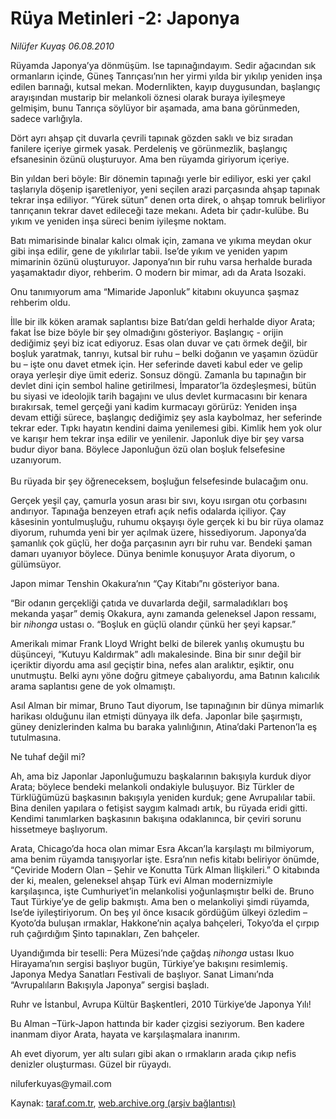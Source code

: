 # Rüya Metinleri -2: Japonya

*Nilüfer Kuyaş 06.08.2010*

<div class="yazi"><p>Rüyamda Japonya’ya dönmüşüm. Ise tapınağındayım. Sedir ağacından sık ormanların içinde, Güneş Tanrıçası’nın her yirmi yılda bir yıkılıp yeniden inşa edilen barınağı, kutsal mekan. Modernlikten, kayıp duygusundan, başlangıç arayışından mustarip bir melankoli öznesi olarak buraya iyileşmeye gelmişim, bunu Tanrıça söylüyor bir aşamada, ama bana görünmeden, sadece varlığıyla.</p>
<p>Dört ayrı ahşap çit duvarla çevrili tapınak gözden saklı ve biz sıradan fanilere içeriye girmek yasak. Perdeleniş ve görünmezlik, başlangıç efsanesinin özünü oluşturuyor. Ama ben rüyamda giriyorum içeriye.</p>
<p>Bin yıldan beri böyle: Bir dönemin tapınağı yerle bir ediliyor, eski yer çakıl taşlarıyla döşenip işaretleniyor, yeni seçilen arazi parçasında ahşap tapınak tekrar inşa ediliyor. “Yürek sütun” denen orta direk, o ahşap tomruk belirliyor tanrıçanın tekrar davet edileceği taze mekanı. Adeta bir çadır-kulübe. Bu yıkım ve yeniden inşa süreci benim iyileşme noktam.</p>
<p>Batı mimarisinde binalar kalıcı olmak için, zamana ve yıkıma meydan okur gibi inşa edilir, gene de yıkılırlar tabii. Ise’de yıkım ve yeniden yapım mimarinin özünü oluşturuyor. Japonya’nın bir ruhu varsa herhalde burada yaşamaktadır diyor, rehberim. O modern bir mimar, adı da Arata Isozaki.</p>
<p>Onu tanımıyorum ama “Mimaride Japonluk” kitabını okuyunca şaşmaz rehberim oldu. </p>
<p>İlle bir ilk köken aramak saplantısı bize Batı’dan geldi herhalde diyor Arata; fakat İse bize böyle bir şey olmadığını gösteriyor. Başlangıç - orijin dediğimiz şeyi biz icat ediyoruz. Esas olan duvar ve çatı örmek değil, bir boşluk yaratmak, tanrıyı, kutsal bir ruhu – belki doğanın ve yaşamın özüdür bu – işte onu davet etmek için. Her seferinde daveti kabul eder ve gelip oraya yerleşir diye ümit ederiz. Sonsuz döngü. Zamanla bu tapınağın bir devlet dini için sembol haline getirilmesi, İmparator’la özdeşleşmesi, bütün bu siyasi ve ideolojik tarih bagajını ve ulus devlet kurmacasını bir kenara bırakırsak, temel gerçeği yani kadim kurmacayı görürüz: Yeniden inşa  devam ettiği sürece, başlangıç dediğimiz şey asla kaybolmaz, her seferinde tekrar eder. Tıpkı hayatın kendini daima yenilemesi gibi. Kimlik hem yok olur ve karışır hem tekrar inşa edilir ve yenilenir. Japonluk diye bir şey varsa budur diyor bana. Böylece Japonluğun özü olan boşluk felsefesine uzanıyorum. <br/><br/>Bu rüyada bir şey öğreneceksem, boşluğun felsefesinde bulacağım onu.</p>
<p>Gerçek yeşil çay, çamurla yosun arası bir sıvı, koyu ısırgan otu çorbasını andırıyor. Tapınağa benzeyen etrafı açık nefis odalarda içiliyor. Çay kâsesinin yontulmuşluğu, ruhumu okşayışı öyle gerçek ki bu bir rüya olamaz diyorum, ruhumda yeni bir yer açılmak üzere, hissediyorum. Japonya’da şamanlık çok güçlü, her doğa parçasının ayrı bir ruhu var. Bendeki şaman damarı uyanıyor böylece. Dünya benimle konuşuyor Arata diyorum, o gülümsüyor.</p>
<p>Japon mimar Tenshin Okakura’nın “Çay Kitabı”nı gösteriyor bana.</p>
<p>“Bir odanın gerçekliği çatıda ve duvarlarda değil, sarmaladıkları boş mekanda yaşar” demiş Okakura, aynı zamanda geleneksel Japon ressamı, bir <i>nihonga </i>ustası o. “Boşluk en güçlü olandır çünkü her şeyi kapsar.”</p>
<p>Amerikalı mimar Frank Lloyd Wright belki de bilerek yanlış okumuştu bu düşünceyi, “Kutuyu Kaldırmak” adlı makalesinde. Bina bir sınır değil bir içeriktir diyordu ama asıl geçiştir bina, nefes alan aralıktır, eşiktir, onu unutmuştu. Belki aynı yöne doğru gitmeye çabalıyordu, ama Batının kalıcılık arama saplantısı gene de yok olmamıştı.</p>
<p>Asıl Alman bir mimar, Bruno Taut diyorum, Ise tapınağının bir dünya mimarlık harikası olduğunu ilan etmişti dünyaya ilk defa. Japonlar bile şaşırmıştı, güney denizlerinden kalma bu baraka yalınlığının, Atina’daki Partenon’la eş tutulmasına.</p>
<p>Ne tuhaf değil mi?</p>
<p>Ah, ama biz Japonlar Japonluğumuzu başkalarının bakışıyla kurduk diyor Arata; böylece bendeki melankoli ondakiyle buluşuyor. Biz Türkler de Türklüğümüzü başkasının bakışıyla yeniden kurduk; gene Avrupalılar tabii. Bina denilen yapılara o fetişist saygım kalmadı artık, bu rüyada eridi gitti. Kendimi tanımlarken başkasının bakışına odaklanınca, bir çeviri sorunu hissetmeye başlıyorum.</p>
<p>Arata, Chicago’da hoca olan mimar Esra Akcan’la karşılaştı mı bilmiyorum, ama benim rüyamda tanışıyorlar işte. Esra’nın nefis kitabı beliriyor önümde, “Çeviride Modern Olan – Şehir ve Konutta Türk Alman İlişkileri.” O kitabında der ki, mealen, geleneksel ahşap Türk evi Alman modernizmiyle karşılaşınca, işte Cumhuriyet’in melankolisi yoğunlaşmıştır belki de. Bruno Taut Türkiye’ye de gelip bakmıştı. Ama ben o melankoliyi şimdi rüyamda, Ise’de iyileştiriyorum. On beş yıl önce kısacık gördüğüm ülkeyi özledim – Kyoto’da buluşan ırmaklar, Hakkone’nin açalya bahçeleri, Tokyo’da el çırpıp ruh çağırdığım Şinto tapınakları, Zen bahçeler. </p>
<p>Uyandığımda bir teselli: Pera Müzesi’nde çağdaş <i>nihonga </i>ustası Ikuo Hirayama’nın sergisi başlıyor bugün, Türkiye’ye bakışını resimlemiş. Japonya Medya Sanatları Festivali de başlıyor. Sanat Limanı’nda “Avrupalıların Bakışıyla Japonya” sergisi başladı. </p>
<p>Ruhr ve İstanbul, Avrupa Kültür Başkentleri, 2010 Türkiye’de Japonya Yılı! </p>
<p>Bu Alman –Türk-Japon hattında bir kader çizgisi seziyorum. Ben kadere inanmam diyor Arata, hayata ve karşılaşmalara inanırım. </p>
<p>Ah evet diyorum, yer altı suları gibi akan o ırmakların arada çıkıp nefis denizler oluşturması. Güzel bir rüyaydı.</p>
<p>niluferkuyas@ymail.com</p>
</div>

Kaynak: [taraf.com.tr](m), [web.archive.org (arşiv bağlantısı)](http://web.archive.org/web/20100819020324/http://taraf.com.tr:80/nilufer-kuyas/makale-ruya-metinleri-2-japonya.htm)
